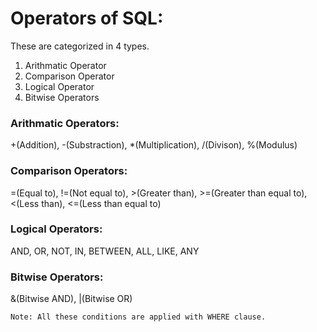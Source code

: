 # Operators of SQL:
These are categorized in 4 types.
1. Arithmatic Operator
2. Comparison Operator
3. Logical Operator
4. Bitwise Operators

### Arithmatic Operators:
+(Addition), -(Substraction), *(Multiplication), /(Divison), %(Modulus)   

### Comparison Operators:
=(Equal to), !=(Not equal to), >(Greater than), >=(Greater than equal to), <(Less than), <=(Less than equal to)   

### Logical Operators:
AND, OR, NOT, IN, BETWEEN, ALL, LIKE, ANY

### Bitwise Operators:
&(Bitwise AND), |(Bitwise OR)    


```
Note: All these conditions are applied with WHERE clause.
```

